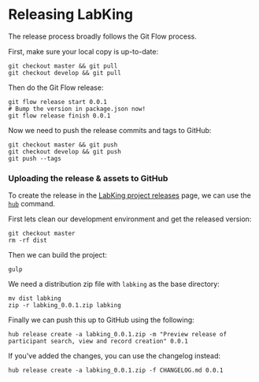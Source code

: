 # Releasing LabKing

The release process broadly follows the Git Flow process.

First, make sure your local copy is up-to-date:

```
git checkout master && git pull
git checkout develop && git pull
```

Then do the Git Flow release:

```
git flow release start 0.0.1
# Bump the version in package.json now!
git flow release finish 0.0.1
```

Now we need to push the release commits and tags to GitHub:

```
git checkout master && git push
git checkout develop && git push
git push --tags
```

### Uploading the release & assets to GitHub

To create the release in the [LabKing project releases](https://github.com/spikeheap/labking/releases) page, we can use the [`hub`](https://github.com/github/hub) command.

First lets clean our development environment and get the released version:

```
git checkout master
rm -rf dist
```

Then we can build the project:

```
gulp
```

We need a distribution zip file with `labking` as the base directory:

```
mv dist labking
zip -r labking_0.0.1.zip labking
```

Finally we can push this up to GitHub using the following:

```
hub release create -a labking_0.0.1.zip -m "Preview release of participant search, view and record creation" 0.0.1
```

If you've added the changes, you can use the changelog instead:

```
hub release create -a labking_0.0.1.zip -f CHANGELOG.md 0.0.1
```
